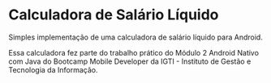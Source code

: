 # Calculadora de Salário Líquido

Simples implementação de uma calculadora de salário líquido para Android.

Essa calculadora fez parte do trabalho prático do Módulo 2 Android Nativo com Java do Bootcamp Mobile Developer da IGTI - Instituto de Gestão e Tecnologia da Informação.
